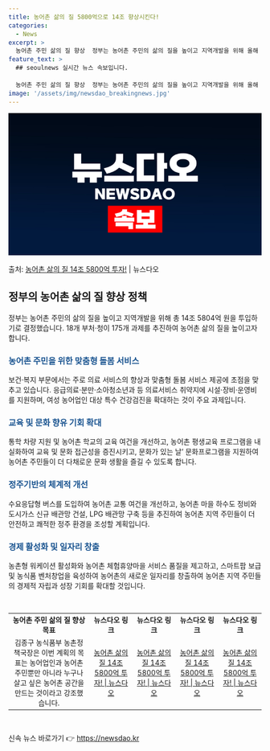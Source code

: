 ```yaml
---
title: 농어촌 삶의 질 5800억으로 14조 향상시킨다!
categories:
  - News
excerpt: >
  농어촌 주민 삶의 질 향상  정부는 농어촌 주민의 삶의 질을 높이고 지역개발을 위해 올해 총 14조 5804…
feature_text: >
  ## seoulnews 실시간 뉴스 속보입니다.

  농어촌 주민 삶의 질 향상  정부는 농어촌 주민의 삶의 질을 높이고 지역개발을 위해 올해 총 14조 5804…
image: '/assets/img/newsdao_breakingnews.jpg'
---
```


![뉴스다오 속보](/assets/img/newsdao_breakingnews.jpg)

<p>출처: <a href="https://newsdao.kr/4579" rel="dofollow">농어촌 삶의 질 14조 5800억 투자!</a> | 뉴스다오</p>

<h2 data-ke-size="size26">정부의 농어촌 삶의 질 향상 정책</h2>
<p data-ke-size="size16">정부는 농어촌 주민의 삶의 질을 높이고 지역개발을 위해 총 14조 5804억 원을 투입하기로 결정했습니다. 18개 부처·청이 175개 과제를 추진하여 농어촌 삶의 질을 높이고자 합니다.</p>

<h3><b><span style="color: #1a5490;">농어촌 주민을 위한 맞춤형 돌봄 서비스</span></b></h3>
<p data-ke-size="size16">보건·복지 부문에서는 주로 의료 서비스의 향상과 맞춤형 돌봄 서비스 제공에 초점을 맞추고 있습니다. 응급의료·분만·소아청소년과 등 의료서비스 취약지에 시설·장비·운영비를 지원하며, 여성 농어업인 대상 특수 건강검진을 확대하는 것이 주요 과제입니다.</p>

<h3><b><span style="color: #1a5490;">교육 및 문화 향유 기회 확대</span></b></h3>
<p data-ke-size="size16">통학 차량 지원 및 농어촌 학교의 교육 여건을 개선하고, 농어촌 평생교육 프로그램을 내실화하여 교육 및 문화 접근성을 증진시키고, 문화가 있는 날’ 문화프로그램을 지원하여 농어촌 주민들이 더 다채로운 문화 생활을 즐길 수 있도록 합니다.</p>

<h3><b><span style="color: #1a5490;">정주기반의 체계적 개선</span></b></h3>
<p data-ke-size="size16">수요응답형 버스를 도입하여 농어촌 교통 여건을 개선하고, 농어촌 마을 하수도 정비와 도시가스 신규 배관망 건설, LPG 배관망 구축 등을 추진하여 농어촌 지역 주민들이 더 안전하고 쾌적한 정주 환경을 조성할 계획입니다.</p>

<h3><b><span style="color: #1a5490;">경제 활성화 및 일자리 창출</span></b></h3>
<p data-ke-size="size16">농촌형 워케이션 활성화와 농어촌 체험휴양마을 서비스 품질을 제고하고, 스마트팜 보급 및 농식품 벤처창업을 육성하여 농어촌의 새로운 일자리를 창출하여 농어촌 지역 주민들의 경제적 자립과 성장 기회를 확대할 것입니다.</p>

<p data-ke-size="size16">&nbsp;</p>
<table>
	<tbody>
		<tr>
			<td style="text-align: center; height: 17px;"><b>농어촌 주민 삶의 질 향상 목표</b></td>
		<td style="text-align: center; height: 17px;"><b>뉴스다오 링크</b></td>
		<td style="text-align: center; height: 17px;"><b>뉴스다오 링크</b></td>
		<td style="text-align: center; height: 17px;"><b>뉴스다오 링크</b></td>
		<td style="text-align: center; height: 17px;"><b>뉴스다오 링크</b></td>
	</tr>
	<tr>
		<td style="text-align: center; height: 17px;">김종구 농식품부 농촌정책국장은 이번 계획의 목표는 농어업인과 농어촌 주민뿐만 아니라 누구나 살고 싶은 농어촌 공간을 만드는 것이라고 강조했습니다.</td>
		<td style="text-align: center; height: 17px;"><a href="https://newsdao.kr/4579">농어촌 삶의 질 14조 5800억 투자! | 뉴스다오</a></td>
		<td style="text-align: center; height: 17px;"><a href="https://newsdao.kr/4579">농어촌 삶의 질 14조 5800억 투자! | 뉴스다오</a></td>
		<td style="text-align: center; height: 17px;"><a href="https://newsdao.kr/4579">농어촌 삶의 질 14조 5800억 투자! | 뉴스다오</a></td>
		<td style="text-align: center; height: 17px;"><a href="https://newsdao.kr/4579">농어촌 삶의 질 14조 5800억 투자! | 뉴스다오</a></td>
</tr>
</tbody>
</table>
<p data-ke-size="size16">&nbsp;</p> 

신속 뉴스 바로가기 👉 <a href="https://newsdao.kr" rel="dofollow">https://newsdao.kr</a>


